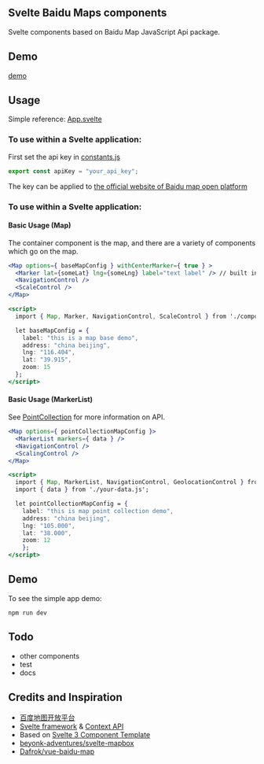 ## Svelte Baidu Maps components

Svelte components based on Baidu Map JavaScript Api package.

## Demo

[demo](https://vulcangz.github.io/svelte-baidumaps/demo/)

## Usage

Simple reference: [App.svelte](https://github.com/vulcangz/svelte-baidumaps/tree/master/src/App.svelte)

### To use within a Svelte application:

First set the api key in [constants.js](https://github.com/vulcangz/svelte-baidumaps/tree/master/src/components/constants.js)

```javascript
export const apiKey = "your_api_key";
```
The key can be applied to [the official website of Baidu map open platform](http://lbsyun.baidu.com/apiconsole/key)

### To use within a Svelte application:

#### Basic Usage (Map)

The container component is the map, and there are a variety of components which go on the map.

```jsx
<Map options={ baseMapConfig } withCenterMarker={ true } >
  <Marker lat={someLat} lng={someLng} label="text label" /> // built in Marker component
  <NavigationControl />
  <ScaleControl />
</Map>

<script>
  import { Map, Marker, NavigationControl, ScaleControl } from './components/components.module.js'

  let baseMapConfig = {
    label: "this is a map base demo",
    address: "china beijing",
    lng: "116.404",
    lat: "39.915",
    zoom: 15
  };
</script>
```

#### Basic Usage (MarkerList)

See [PointCollection](http://lbsyun.baidu.com/cms/jsapi/reference/jsapi_reference.html#a3b21) for more information on API.

```jsx
<Map options={ pointCollectionMapConfig }>
  <MarkerList markers={ data } />
  <NavigationControl />
  <ScalingControl />
</Map>

<script>
  import { Map, MarkerList, NavigationControl, GeolocationControl } from './components/components.module.js'
  import { data } from './your-data.js';

  let pointCollectionMapConfig = {
    label: "this is map point collection demo",
    address: "china beijing",
    lng: "105.000",
    lat: "38.000",
    zoom: 12
	}; 
</script>
```

## Demo

To see the simple app demo:

`
npm run dev
`

## Todo

* other components
* test
* docs

## Credits and Inspiration

* [百度地图开放平台](http://lbsyun.baidu.com/)
* [Svelte framework](https://svelte.dev/) & [Context API](https://svelte.dev/tutorial/context-api)
* Based on [Svelte 3 Component Template](https://github.com/YogliB/svelte-component-template)
* [beyonk-adventures/svelte-mapbox](https://github.com/beyonk-adventures/svelte-mapbox)
* [Dafrok/vue-baidu-map](https://github.com/Dafrok/vue-baidu-map)

